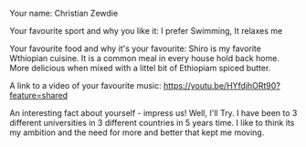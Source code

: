 Your name: 
    Christian Zewdie

Your favourite sport and why you like it: 
    I prefer Swimming, It relaxes me

Your favourite food and why it's your favourite:
     Shiro is my favorite Wthiopian cuisine. It is a common meal in every house hold back home. More delicious when mixed with a littel bit of Ethiopiam spiced butter.

A link to a video of your favourite music:
    https://youtu.be/HYfdjhORt90?feature=shared

An interesting fact about yourself - impress us!
    Well, I'll Try. I have been to 3 different universities in 3 different countries in 5 years time. I like to think its my ambition and the need for more and better that kept me moving. 